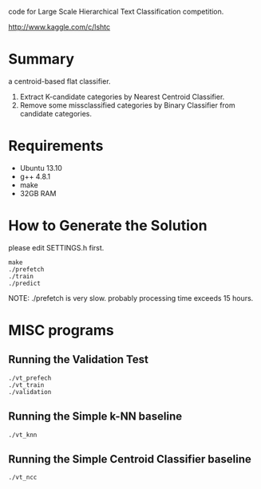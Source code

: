 code for Large Scale Hierarchical Text Classification competition.

http://www.kaggle.com/c/lshtc

# Summary

a centroid-based flat classifier.

1. Extract K-candidate categories by Nearest Centroid Classifier.
2. Remove some missclassified categories by Binary Classifier from candidate categories.

# Requirements

- Ubuntu 13.10
- g++ 4.8.1
- make
- 32GB RAM

# How to Generate the Solution

please edit SETTINGS.h first.

    make
    ./prefetch
    ./train
    ./predict

NOTE: ./prefetch is very slow. probably processing time exceeds 15 hours.

# MISC programs

## Running the Validation Test

    ./vt_prefech
    ./vt_train
    ./validation

## Running the Simple k-NN baseline

    ./vt_knn

## Running the Simple Centroid Classifier baseline

    ./vt_ncc
